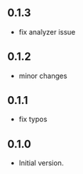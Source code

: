 ## 0.1.3

- fix analyzer issue

## 0.1.2

- minor changes

## 0.1.1

- fix typos

## 0.1.0

- Initial version.
